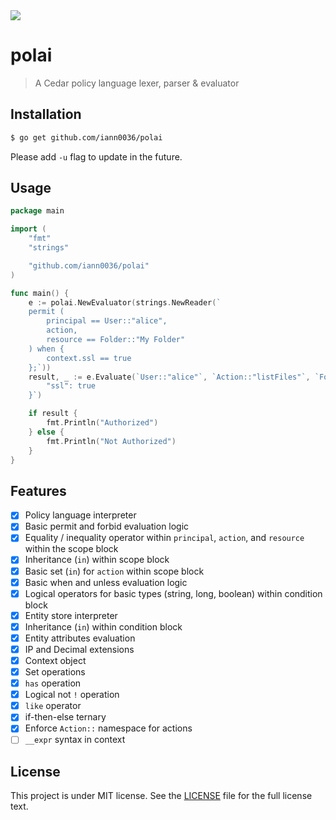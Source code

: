 <a href="https://godoc.org/github.com/iann0036/polai" title="GoDoc">
  <img src="https://godoc.org/github.com/iann0036/polai?status.svg">
</a>

# polai

> A Cedar policy language lexer, parser & evaluator

## Installation

```sh
$ go get github.com/iann0036/polai
```

Please add `-u` flag to update in the future.

## Usage

```go
package main

import (
    "fmt"
    "strings"

    "github.com/iann0036/polai"
)

func main() {
    e := polai.NewEvaluator(strings.NewReader(`
    permit (
        principal == User::"alice",
        action,
        resource == Folder::"My Folder"
    ) when {
        context.ssl == true
    };`))
    result, _ := e.Evaluate(`User::"alice"`, `Action::"listFiles"`, `Folder::"My Folder"`, `{
        "ssl": true
    }`)

    if result {
        fmt.Println("Authorized")
    } else {
        fmt.Println("Not Authorized")
    }
}
```

## Features

- [x] Policy language interpreter
- [x] Basic permit and forbid evaluation logic
- [x] Equality / inequality operator within `principal`, `action`, and `resource` within the scope block
- [x] Inheritance (`in`) within scope block
- [x] Basic set (`in`) for `action` within scope block
- [x] Basic when and unless evaluation logic
- [x] Logical operators for basic types (string, long, boolean) within condition block
- [x] Entity store interpreter
- [x] Inheritance (`in`) within condition block
- [x] Entity attributes evaluation
- [x] IP and Decimal extensions
- [x] Context object
- [x] Set operations
- [x] `has` operation
- [x] Logical not `!` operation
- [x] `like` operator
- [x] if-then-else ternary
- [x] Enforce `Action::` namespace for actions
- [ ] `__expr` syntax in context

## License

This project is under MIT license. See the [LICENSE](LICENSE) file for the full license text.